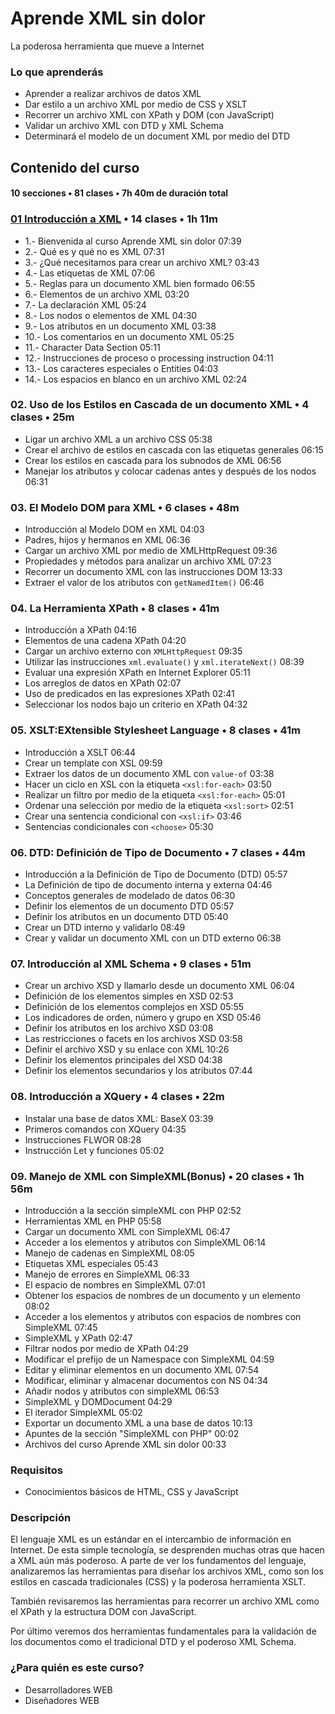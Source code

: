 # Aprende XML sin dolor

La poderosa herramienta que mueve a Internet

### Lo que aprenderás

* Aprender a realizar archivos de datos XML
* Dar estilo a un archivo XML por medio de CSS y XSLT
* Recorrer un archivo XML con XPath y DOM (con JavaScript)
* Validar un archivo XML con DTD y XML Schema
* Determinará el modelo de un document XML por medio del DTD

## Contenido del curso 
#### 10 secciones • 81 clases • 7h 40m de duración total

### [01 Introducción a XML](010_Aprende_XML_sin_Dolor/01_Introduccion_a_XML.md) • 14 clases • 1h 11m

* 1.- Bienvenida al curso Aprende XML sin dolor 07:39
* 2.- Qué es y qué no es XML 07:31
* 3.- ¿Qué necesitamos para crear un archivo XML? 03:43
* 4.- Las etiquetas de XML 07:06
* 5.- Reglas para un documento XML bien formado 06:55
* 6.- Elementos de un archivo XML 03:20
* 7.- La declaración XML 05:24
* 8.- Los nodos o elementos de XML 04:30
* 9.- Los atributos en un documento XML 03:38
* 10.- Los comentarios en un documento XML 05:25
* 11.- Character Data Section 05:11
* 12.- Instrucciones de proceso o processing instruction 04:11
* 13.- Los caracteres especiales o Entities 04:03
* 14.- Los espacios en blanco en un archivo XML 02:24

### 02. Uso de los Estilos en Cascada de un documento XML • 4 clases • 25m

* Ligar un archivo XML a un archivo CSS 05:38
* Crear el archivo de estilos en cascada con las etiquetas generales 06:15
* Crear los estilos en cascada para los subnodos de XML 06:56
* Manejar los atributos y colocar cadenas antes y después de los nodos 06:31

### 03. El Modelo DOM para XML • 6 clases • 48m

* Introducción al Modelo DOM en XML 04:03
* Padres, hijos y hermanos en XML 06:36
* Cargar un archivo XML por medio de XMLHttpRequest 09:36
* Propiedades y métodos para analizar un archivo XML 07:23
* Recorrer un documento XML con las instrucciones DOM 13:33
* Extraer el valor de los atributos con `getNamedItem()` 06:46

### 04. La Herramienta XPath • 8 clases • 41m

* Introducción a XPath 04:16
* Elementos de una cadena XPath 04:20
* Cargar un archivo externo con `XMLHttpRequest` 09:35
* Utilizar las instrucciones `xml.evaluate()` y `xml.iterateNext()` 08:39
* Evaluar una expresión XPath en Internet Explorer 05:11
* Los arreglos de datos en XPath 02:07
* Uso de predicados en las expresiones XPath 02:41
* Seleccionar los nodos bajo un criterio en XPath 04:32

### 05. XSLT:EXtensible Stylesheet Language • 8 clases • 41m  

* Introducción a XSLT 06:44
* Crear un template con XSL 09:59
* Extraer los datos de un documento XML con `value-of` 03:38
* Hacer un ciclo en XSL con la etiqueta `<xsl:for-each>` 03:50
* Realizar un filtro por medio de la etiqueta `<xsl:for-each>` 05:01
* Ordenar una selección por medio de la etiqueta `<xsl:sort>` 02:51
* Crear una sentencia condicional con `<xsl:if>` 03:46
* Sentencias condicionales con `<choose>` 05:30

### 06. DTD: Definición de Tipo de Documento • 7 clases • 44m  

* Introducción a la Definición de Tipo de Documento (DTD) 05:57
* La Definición de tipo de documento interna y externa 04:46
* Conceptos generales de modelado de datos 06:30
* Definir los elementos de un documento DTD 05:57
* Definir los atributos en un documento DTD 05:40
* Crear un DTD interno y validarlo 08:49
* Crear y validar un documento XML con un DTD externo 06:38

### 07. Introducción al XML Schema • 9 clases • 51m   

* Crear un archivo XSD y llamarlo desde un documento XML 06:04
* Definición de los elementos simples en XSD 02:53
* Definición de los elementos complejos en XSD 05:55
* Los indicadores de orden, número y grupo en XSD 05:46
* Definir los atributos en los archivo XSD 03:08
* Las restricciones o facets en los archivos XSD 03:58
* Definir el archivo XSD y su enlace con XML 10:26
* Definir los elementos principales del XSD 04:38
* Definir los elementos secundarios y los atributos 07:44

### 08. Introducción a XQuery • 4 clases • 22m  

* Instalar una base de datos XML: BaseX 03:39
* Primeros comandos con XQuery 04:35
* Instrucciones FLWOR 08:28
* Instrucción Let y funciones 05:02

### 09. Manejo de XML con SimpleXML(Bonus) • 20 clases • 1h 56m   

* Introducción a la sección simpleXML con PHP 02:52
* Herramientas XML en PHP 05:58
* Cargar un documento XML con SimpleXML 06:47
* Acceder a los elementos y atributos con SimpleXML 06:14
* Manejo de cadenas en SimpleXML 08:05
* Etiquetas XML especiales 05:43
* Manejo de errores en SimpleXML 06:33
* El espacio de nombres en SimpleXML 07:01
* Obtener los espacios de nombres de un documento y un elemento 08:02
* Acceder a los elementos y atributos con espacios de nombres con SimpleXML 07:45
* SimpleXML y XPath 02:47
* Filtrar nodos por medio de XPath 04:29
* Modificar el prefijo de un Namespace con SimpleXML 04:59
* Editar y eliminar elementos en un documento XML 07:54
* Modificar, eliminar y almacenar documentos con NS 04:34
* Añadir nodos y atributos con simpleXML 06:53
* SimpleXML y DOMDocument 04:29
* El iterador SimpleXML 05:02
* Exportar un documento XML a una base de datos 10:13
* Apuntes de la sección "SimpleXML con PHP" 00:02
* Archivos del curso Aprende XML sin dolor 00:33

### Requisitos

* Conocimientos básicos de HTML, CSS y JavaScript

### Descripción

El lenguaje XML es un estándar en el intercambio de información en Internet. De esta simple tecnología, se desprenden muchas otras que hacen a XML aún más poderoso. A parte de ver los fundamentos del lenguaje, analizaremos las herramientas para diseñar los archivos XML, como son los estilos en cascada tradicionales (CSS) y la poderosa herramienta XSLT.

También revisaremos las herramientas para recorrer un archivo XML como el XPath y la estructura DOM con JavaScript.

Por último veremos dos herramientas fundamentales para la validación de los documentos como el tradicional DTD y el poderoso XML Schema.

### ¿Para quién es este curso?

* Desarrolladores WEB
* Diseñadores WEB

